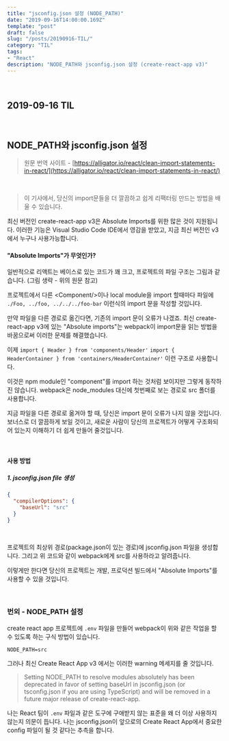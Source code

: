 ```yaml
---
title: "jsconfig.json 설정 (NODE_PATH)"
date: "2019-09-16T14:00:00.169Z"
template: "post"
draft: false
slug: "/posts/20190916-TIL/"
category: "TIL"
tags:
- "React"
description: "NODE_PATH와 jsconfig.json 설정 (create-react-app v3)"
---
```


<br>

## 2019-09-16 TIL

<br>

## NODE_PATH와 jsconfig.json 설정

> 원문 번역 사이트 - [https://alligator.io/react/clean-import-statements-in-react/](https://alligator.io/react/clean-import-statements-in-react/)

<br>

> 이 기사에서, 당신의 import문들을 더 깔끔하고 쉽게 리팩터링 만드는 방법을 배울 수 있습니다.

최신 버전인 create-react-app v3은 Absolute Imports를 위한 많은 것이 지원됩니다.
이러한 기능은 Visual Studio Code IDE에서 영감을 받았고, 지금 최신 버전인 v3에서 누구나 사용가능합니다.

#### "Absolute Imports"가 무엇인가?

일반적으로 리액트는 베이스로 있는 코드가 꽤 크고, 프로젝트의 파일 구조는 그림과 같습니다. (그림 생략 - 위의 원문 참고)

프로젝트에서 다른 \<Component\/\>이나 local module을 import 할때마다 파일에 `./Foo, ../foo, ../../../foo-bar` 이런식의 import 문을 작성할 것입니다.

만약 파일을 다른 경로로 옮긴다면, 기존의 import 문이 오류가 나겠죠. 최신 create-react-app v3에 있는 "Absolute imports"는 webpack이 import문을 읽는 방법을 바꿈으로써 이러한 문제를 해결했습니다.

이제 `import { Header } from 'components/Header'` `import { HeaderContainer } from 'containers/HeaderContainer'` 이런 구조로 사용합니다.

이것은 npm module인 "component"를 import 하는 것처럼 보이지만 그렇게 동작하진 않습니다. webpack은 node_modules 대신에 첫번째로 보는 경로로 src 폴더를 사용합니다.

지금 파일을 다른 경로로 옮겨야 할 때, 당신은 import 문이 오류가 나지 않을 것입니다. 보너스로 더 깔끔하게 보일 것이고, 새로운 사람이 당신의 프로젝트가 어떻게 구조화되어 있는지 이해하기 더 쉽게 만들어 줄것입니다.

<br>

#### 사용 방법

##### 1. jsconfig.json file 생성

``` JSON
{
  "compilerOptions": {
    "baseUrl": "src"
  }
}
```

<br>

프로젝트의 최상위 경로(package.json이 있는 경로)에 jsconfig.json 파일을 생성합니다.
그리고 위 코드와 같이 webpack에게 src를 사용하라고 알려줍니다.

이렇게만 한다면 당신의 프로젝트는 개발, 프로덕션 빌드에서 "Absolute Imports"를 사용할 수 있을 것입니다.

<br>

### 번외 - NODE_PATH 설정

create react app 프로젝트에 `.env` 파일을 만들어 webpack이 위와 같은 작업을 할 수 있도록 하는 구식 방법이 있습니다.

```
NODE_PATH=src
```

그러나 최신 Create React App v3 에서는 이러한 warning 메세지를 줄 것입니다.


> Setting NODE_PATH to resolve modules absolutely has been deprecated in favor of setting baseUrl in jsconfig.json (or tsconfig.json if you are using TypeScript) and will be removed in a future major release of create-react-app.

나는 React 팀이 `.env` 파일과 같은 도구에 구애받지 않는 표준을 왜 더 이상 사용하지 않는지 의문이 듭니다. 나는 jsconfig.json이 앞으로의 Create React App에서 중요한 config 파일이 될 것 같다는 추측을 합니다.
